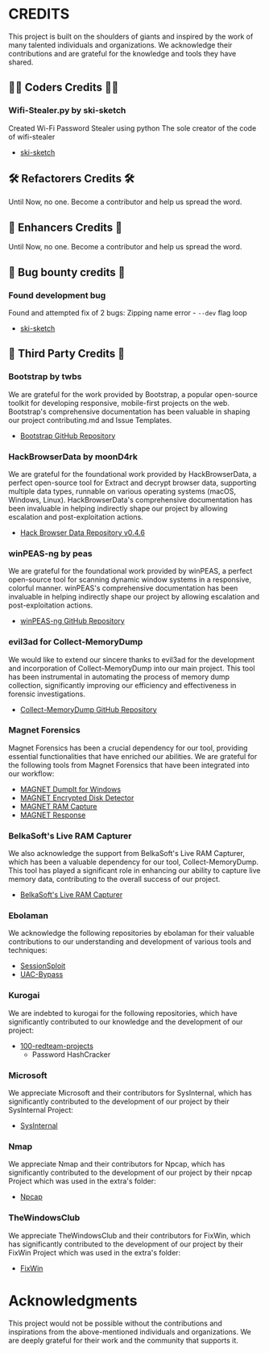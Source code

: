# CREDITS

This project is built on the shoulders of giants and inspired by the work of many talented individuals and
organizations. We acknowledge their contributions and are grateful for the knowledge and tools they have shared.

<!--
## ❤️ Sponsors Credits ❤️

Until Now, no one. Please think of sparing a dollar ❤️
-->

## 👨‍💻 Coders Credits 👨‍💻

### Wifi-Stealer.py by ski-sketch
Created Wi-Fi Password Stealer using python
The sole creator of the code of wifi-stealer
- [ski-sketch](https://github.com/ski-sketch)

## 🛠️ Refactorers Credits 🛠️

Until Now, no one. Become a contributor and help us spread the word.

## 🔨 Enhancers Credits 🔨

Until Now, no one. Become a contributor and help us spread the word.

## 🐛 Bug bounty credits 🐛

### Found development bug
Found and attempted fix of 2 bugs: Zipping name error - `--dev` flag loop
- [ski-sketch](https://github.com/ski-sketch)

## 🏢 Third Party Credits 🏢

### Bootstrap by twbs

We are grateful for the work provided by Bootstrap, a popular open-source toolkit for developing responsive,
mobile-first projects on the web. Bootstrap's comprehensive documentation has been valuable in shaping our project
contributing.md and Issue Templates.

- [Bootstrap GitHub Repository](https://github.com/twbs/bootstrap)

### HackBrowserData by moonD4rk

We are grateful for the foundational work provided by HackBrowserData, a perfect open-source tool for Extract and decrypt browser data, supporting multiple data types, runnable on various operating systems (macOS, Windows, Linux). HackBrowserData's comprehensive documentation has been invaluable in helping indirectly shape our project by allowing escalation and post-exploitation actions.

- [Hack Browser Data Repository v0.4.6](https://github.com/moonD4rk/HackBrowserData)

### winPEAS-ng by peas

We are grateful for the foundational work provided by winPEAS, a perfect open-source tool for scanning dynamic window
systems in a responsive, colorful manner. winPEAS's comprehensive documentation has been invaluable in helping
indirectly shape our project by allowing escalation and post-exploitation actions.

- [winPEAS-ng GitHub Repository](https://github.com/peass-ng)

### evil3ad for Collect-MemoryDump

We would like to extend our sincere thanks to evil3ad for the development and incorporation of Collect-MemoryDump into
our main project. This tool has been instrumental in automating the process of memory dump collection, significantly
improving our efficiency and effectiveness in forensic investigations.

- [Collect-MemoryDump GitHub Repository](https://github.com/evild3ad/Collect-MemoryDump)

### Magnet Forensics

Magnet Forensics has been a crucial dependency for our tool, providing essential functionalities that have enriched our
abilities. We are grateful for the following tools from Magnet Forensics that have been integrated into our workflow:

- [MAGNET DumpIt for Windows](https://www.magnetforensics.com/resources/magnet-dumpit-for-windows/)
- [MAGNET Encrypted Disk Detector](https://www.magnetforensics.com/resources/encrypted-disk-detector/)
- [MAGNET RAM Capture](https://www.magnetforensics.com/resources/magnet-ram-capture/)
- [MAGNET Response](https://www.magnetforensics.com/resources/magnet-response/)

### BelkaSoft's Live RAM Capturer

We also acknowledge the support from BelkaSoft's Live RAM Capturer, which has been a valuable dependency for our tool,
Collect-MemoryDump. This tool has played a significant role in enhancing our ability to capture live memory data,
contributing to the overall success of our project.

- [BelkaSoft's Live RAM Capturer](https://belkasoft.com/get)

### Ebolaman

We acknowledge the following repositories by ebolaman for their valuable contributions to our understanding and
development of various tools and techniques:

- [SessionSploit](https://www.youtube.com/@ebolaman_)
- [UAC-Bypass](https://www.youtube.com/@ebolaman_)

### Kurogai

We are indebted to kurogai for the following repositories, which have significantly contributed to our knowledge and the
development of our project:

- [100-redteam-projects](https://github.com/kurogai/100-redteam-projects)
    - Password HashCracker

### Microsoft

We appreciate Microsoft and their contributors for SysInternal, which has significantly contributed to the development
of our project by their SysInternal Project:

- [SysInternal](https://learn.microsoft.com/en-us/sysinternals/)

### Nmap

We appreciate Nmap and their contributors for Npcap, which has significantly contributed to the development
of our project by their npcap Project which was used in the extra's folder:

- [Npcap](https://npcap.com)

### TheWindowsClub

We appreciate TheWindowsClub and their contributors for FixWin, which has significantly contributed to the development
of our project by their FixWin Project which was used in the extra's folder:

- [FixWin](https://www.thewindowsclub.com/fixwin-for-windows-10)
  
# Acknowledgments

This project would not be possible without the contributions and inspirations from the above-mentioned individuals and
organizations. We are deeply grateful for their work and the community that supports it.
